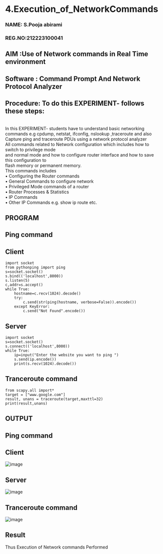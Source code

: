 # 4.Execution_of_NetworkCommands
### NAME: S.Pooja abirami
### REG.NO:212223100041

## AIM :Use of Network commands in Real Time environment
## Software : Command Prompt And Network Protocol Analyzer
## Procedure: To do this EXPERIMENT- follows these steps:
<BR>
In this EXPERIMENT- students have to understand basic networking commands e.g cpdump, netstat, ifconfig, nslookup ,traceroute and also Capture ping and traceroute PDUs using a network protocol analyzer 
<BR>
All commands related to Network configuration which includes how to switch to privilege mode
<BR>
and normal mode and how to configure router interface and how to save this configuration to
<BR>
flash memory or permanent memory.
<BR>
This commands includes
<BR>
• Configuring the Router commands
<BR>
• General Commands to configure network
<BR>
• Privileged Mode commands of a router 
<BR>
• Router Processes & Statistics
<BR>
• IP Commands
<BR>
• Other IP Commands e.g. show ip route etc.
<BR>

## PROGRAM

## Ping command
## Client
```
import socket 
from pythonping import ping 
s=socket.socket() 
s.bind(('localhost',8000)) 
s.listen(5) 
c,addr=s.accept() 
while True: 
    hostname=c.recv(1024).decode() 
    try: 
        c.send(str(ping(hostname, verbose=False)).encode()) 
    except KeyError: 
        c.send("Not Found".encode())
```
## Server
```
import socket 
s=socket.socket() 
s.connect(('localhost',8000)) 
while True: 
    ip=input("Enter the website you want to ping ") 
    s.send(ip.encode()) 
    print(s.recv(1024).decode())
```
## Tranceroute command
```
from scapy.all import* 
target = ["www.google.com"] 
result, unans = traceroute(target,maxttl=32) 
print(result,unans)
```
## OUTPUT
## Ping command
## Client
![image](https://github.com/Yuvasreemuthusamy/4.Execution_of_NetworkCommends/assets/144870887/a71fd251-4981-4a47-895e-397385132009)

## Server
![image](https://github.com/Yuvasreemuthusamy/4.Execution_of_NetworkCommends/assets/144870887/798a1a24-2784-46a9-916a-ec8552ecd907)

## Tranceroute command
![image](https://github.com/Yuvasreemuthusamy/4.Execution_of_NetworkCommends/assets/144870887/ce4aa790-9cc7-427a-8860-e4a5f40b1076)

## Result
Thus Execution of Network commands Performed 
